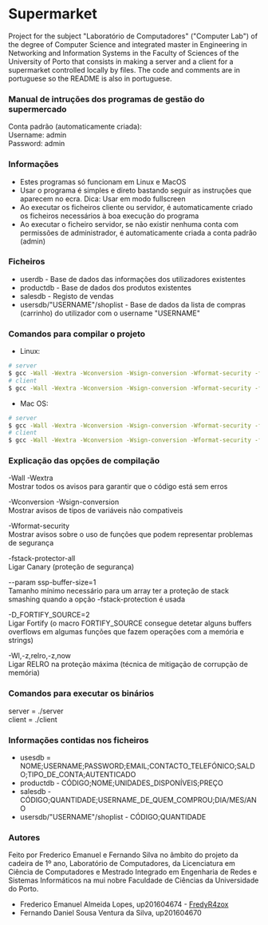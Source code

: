 # Supermarket
Project for the subject "Laboratório de Computadores" ("Computer Lab") of the degree of Computer Science and integrated master in Engineering in Networking and Information Systems in the Faculty of Sciences of the University of Porto that consists in making a server and a client for a supermarket controlled locally by files. The code and comments are in portuguese so the README is also in portuguese.


### Manual de intruções dos programas de gestão do supermercado
Conta padrão (automaticamente criada): <br />
Username: admin <br />
Password: admin <br />


### Informações
* Estes programas só funcionam em Linux e MacOS
* Usar o programa é simples e direto bastando seguir as instruções que aparecem no ecra.
Dica: Usar em modo fullscreen
* Ao executar os ficheiros cliente ou servidor, é automaticamente criado os ficheiros 
necessários à boa execução do programa
* Ao executar o ficheiro servidor, se não existir nenhuma conta com permissões de administrador, 
é automaticamente criada a conta padrão (admin)


### Ficheiros
* userdb - Base de dados das informações dos utilizadores existentes
* productdb - Base de dados dos produtos existentes
* salesdb - Registo de vendas
* usersdb/"USERNAME"/shoplist - Base de dados da lista de compras (carrinho) do utilizador com o username "USERNAME"


### Comandos para compilar o projeto
* Linux:
```bash
# server
$ gcc -Wall -Wextra -Wconversion -Wsign-conversion -Wformat-security -fstack-protector-all --param ssp-buffer-size=1 -D_FORTIFY_SOURCE=2 -Wl,-z,relro,-z,now server.c -o server_linux
# client
$ gcc -Wall -Wextra -Wconversion -Wsign-conversion -Wformat-security -fstack-protector-all --param ssp-buffer-size=1 -D_FORTIFY_SOURCE=2 -Wl,-z,relro,-z,now client.c -o client_linux
```

* Mac OS:
```bash
# server
$ gcc -Wall -Wextra -Wconversion -Wsign-conversion -Wformat-security -fstack-protector-all --param ssp-buffer-size=1 -D_FORTIFY_SOURCE=2 server.c -o server_macos <br />
# client
$ gcc -Wall -Wextra -Wconversion -Wsign-conversion -Wformat-security -fstack-protector-all --param ssp-buffer-size=1 -D_FORTIFY_SOURCE=2 client.c -o client_macos <br />
```

### Explicação das opções de compilação
-Wall -Wextra <br />
Mostrar todos os avisos para garantir que o código está sem erros

-Wconversion -Wsign-conversion <br />
Mostrar avisos de tipos de variáveis não compativeis

-Wformat-security <br />
Mostrar avisos sobre o uso de funções que podem representar problemas de segurança

-fstack-protector-all <br />
Ligar Canary (proteção de segurança)

--param ssp-buffer-size=1 <br />
Tamanho mínimo necessário para um array ter a proteção de stack smashing quando a opção -fstack-protection é usada

-D_FORTIFY_SOURCE=2 <br />
Ligar Fortify (o macro FORTIFY_SOURCE consegue detetar alguns buffers overflows em algumas funções que fazem operações com a memória e strings)

-Wl,-z,relro,-z,now <br />
Ligar RELRO na proteção máxima (técnica de mitigação de corrupção de memória)


### Comandos para executar os binários
server = ./server <br />
client = ./client <br />


### Informações contidas nos ficheiros
* usesdb = NOME;USERNAME;PASSWORD;EMAIL;CONTACTO_TELEFÓNICO;SALDO;TIPO_DE_CONTA;AUTENTICADO
* productdb - CÓDIGO;NOME;UNIDADES_DISPONÍVEIS;PREÇO
* salesdb - CÓDIGO;QUANTIDADE;USERNAME_DE_QUEM_COMPROU;DIA/MES/ANO
* usersdb/"USERNAME"/shoplist - CÓDIGO;QUANTIDADE


### Autores
Feito por Frederico Emanuel e Fernando Silva no âmbito do projeto da cadeira de 1º ano, Laboratório de Computadores, da Licenciatura em Ciência de Computadores e Mestrado Integrado em Engenharia de Redes e Sistemas Informáticos na mui nobre Faculdade de Ciências da Universidade do Porto.

* Frederico Emanuel Almeida Lopes, up201604674 - [FredyR4zox](https://github.com/FredyR4zox)
* Fernando Daniel Sousa Ventura da Silva, up201604670
